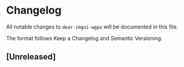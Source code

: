 # Changelog

All notable changes to `dear-imgui-wgpu` will be documented in this file.

The format follows Keep a Changelog and Semantic Versioning.

## [Unreleased]

